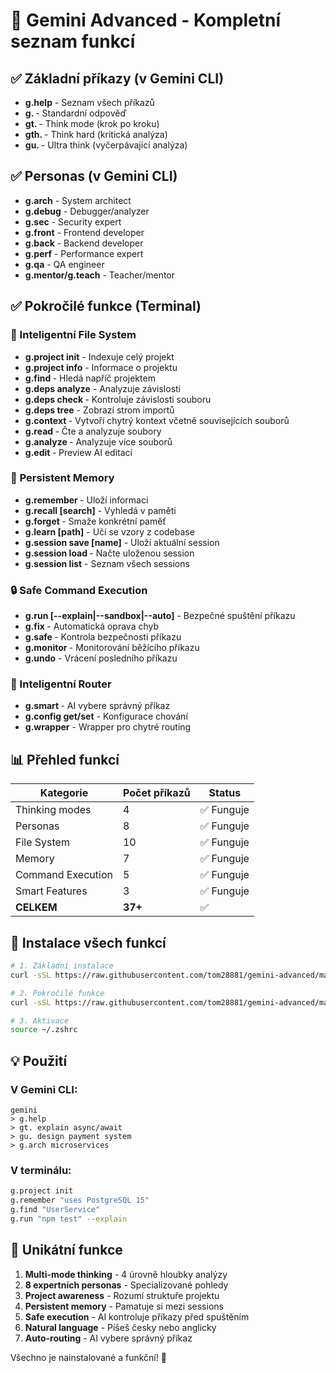# 🚀 Gemini Advanced - Kompletní seznam funkcí

## ✅ Základní příkazy (v Gemini CLI)
- **g.help** - Seznam všech příkazů
- **g. <text>** - Standardní odpověď
- **gt. <text>** - Think mode (krok po kroku)
- **gth. <text>** - Think hard (kritická analýza)
- **gu. <text>** - Ultra think (vyčerpávající analýza)

## ✅ Personas (v Gemini CLI)
- **g.arch** - System architect
- **g.debug** - Debugger/analyzer  
- **g.sec** - Security expert
- **g.front** - Frontend developer
- **g.back** - Backend developer
- **g.perf** - Performance expert
- **g.qa** - QA engineer
- **g.mentor/g.teach** - Teacher/mentor

## ✅ Pokročilé funkce (Terminal)

### 📁 Inteligentní File System
- **g.project init** - Indexuje celý projekt
- **g.project info** - Informace o projektu
- **g.find <term>** - Hledá napříč projektem
- **g.deps analyze** - Analyzuje závislosti
- **g.deps check <file>** - Kontroluje závislosti souboru
- **g.deps tree** - Zobrazí strom importů
- **g.context <file>** - Vytvoří chytrý kontext včetně souvisejících souborů
- **g.read <file>** - Čte a analyzuje soubory
- **g.analyze <pattern>** - Analyzuje více souborů
- **g.edit <file> <change>** - Preview AI editací

### 🧠 Persistent Memory
- **g.remember <fact>** - Uloží informaci
- **g.recall [search]** - Vyhledá v paměti
- **g.forget <id>** - Smaže konkrétní paměť
- **g.learn [path]** - Učí se vzory z codebase
- **g.session save [name]** - Uloží aktuální session
- **g.session load <name>** - Načte uloženou session
- **g.session list** - Seznam všech sessions

### 🔒 Safe Command Execution  
- **g.run <cmd> [--explain|--sandbox|--auto]** - Bezpečné spuštění příkazu
- **g.fix <error>** - Automatická oprava chyb
- **g.safe <cmd>** - Kontrola bezpečnosti příkazu
- **g.monitor <cmd>** - Monitorování běžícího příkazu
- **g.undo** - Vrácení posledního příkazu

### 🎯 Inteligentní Router
- **g.smart <natural language>** - AI vybere správný příkaz
- **g.config get/set** - Konfigurace chování
- **g.wrapper** - Wrapper pro chytré routing

## 📊 Přehled funkcí

| Kategorie | Počet příkazů | Status |
|-----------|---------------|---------|
| Thinking modes | 4 | ✅ Funguje |
| Personas | 8 | ✅ Funguje |
| File System | 10 | ✅ Funguje |
| Memory | 7 | ✅ Funguje |
| Command Execution | 5 | ✅ Funguje |
| Smart Features | 3 | ✅ Funguje |
| **CELKEM** | **37+** | ✅ |

## 🚀 Instalace všech funkcí

```bash
# 1. Základní instalace
curl -sSL https://raw.githubusercontent.com/tom28881/gemini-advanced/main/install.sh | bash

# 2. Pokročilé funkce
curl -sSL https://raw.githubusercontent.com/tom28881/gemini-advanced/main/install-advanced-features.sh | bash

# 3. Aktivace
source ~/.zshrc
```

## 💡 Použití

### V Gemini CLI:
```
gemini
> g.help
> gt. explain async/await
> gu. design payment system
> g.arch microservices
```

### V terminálu:
```bash
g.project init
g.remember "uses PostgreSQL 15"
g.find "UserService"
g.run "npm test" --explain
```

## 🎉 Unikátní funkce

1. **Multi-mode thinking** - 4 úrovně hloubky analýzy
2. **8 expertních personas** - Specializované pohledy
3. **Project awareness** - Rozumí struktuře projektu
4. **Persistent memory** - Pamatuje si mezi sessions
5. **Safe execution** - AI kontroluje příkazy před spuštěním
6. **Natural language** - Píšeš česky nebo anglicky
7. **Auto-routing** - AI vybere správný příkaz

Všechno je nainstalované a funkční! 🚀